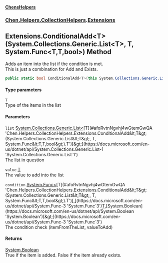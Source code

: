 
#### [ChensHelpers](./index 'index')

### [Chen.Helpers.CollectionHelpers](./DwHbUVbrAWB47BrJd2O1Ng 'Chen.Helpers.CollectionHelpers').[Extensions](./SY98pRtkb05-xncR8ottww 'Chen.Helpers.CollectionHelpers.Extensions')

## Extensions.ConditionalAdd&lt;T&gt;(System.Collections.Generic.List&lt;T&gt;, T, System.Func&lt;T,T,bool&gt;) Method
Adds an item into the list if the condition is met.  
This is just a combination for Add and Exists.  
```csharp
public static bool ConditionalAdd<T>(this System.Collections.Generic.List<T> list, T value, System.Func<T,T,bool> condition);
```

#### Type parameters
<a name='afoRvtnNgvhj4wGtemGwQA'></a>
`T`  
Type of the items in the list  
  

#### Parameters
<a name='6hk+f4nf8uxe-Gu0F1QS1g'></a>
`list` [System.Collections.Generic.List&lt;](https://docs.microsoft.com/en-us/dotnet/api/System.Collections.Generic.List-1 'System.Collections.Generic.List`1')[T](#afoRvtnNgvhj4wGtemGwQA 'Chen.Helpers.CollectionHelpers.Extensions.ConditionalAdd&lt;T&gt;(System.Collections.Generic.List&lt;T&gt;, T, System.Func&lt;T,T,bool&gt;).T')[&gt;](https://docs.microsoft.com/en-us/dotnet/api/System.Collections.Generic.List-1 'System.Collections.Generic.List`1')  
The list in question  
  
<a name='7H1sCE98O23dMpUVos0v8w'></a>
`value` [T](#afoRvtnNgvhj4wGtemGwQA 'Chen.Helpers.CollectionHelpers.Extensions.ConditionalAdd&lt;T&gt;(System.Collections.Generic.List&lt;T&gt;, T, System.Func&lt;T,T,bool&gt;).T')  
The value to add into the list  
  
<a name='ZBsOCBly4JdtojKhyV3jvA'></a>
`condition` [System.Func&lt;](https://docs.microsoft.com/en-us/dotnet/api/System.Func-3 'System.Func`3')[T](#afoRvtnNgvhj4wGtemGwQA 'Chen.Helpers.CollectionHelpers.Extensions.ConditionalAdd&lt;T&gt;(System.Collections.Generic.List&lt;T&gt;, T, System.Func&lt;T,T,bool&gt;).T')[,](https://docs.microsoft.com/en-us/dotnet/api/System.Func-3 'System.Func`3')[T](#afoRvtnNgvhj4wGtemGwQA 'Chen.Helpers.CollectionHelpers.Extensions.ConditionalAdd&lt;T&gt;(System.Collections.Generic.List&lt;T&gt;, T, System.Func&lt;T,T,bool&gt;).T')[,](https://docs.microsoft.com/en-us/dotnet/api/System.Func-3 'System.Func`3')[System.Boolean](https://docs.microsoft.com/en-us/dotnet/api/System.Boolean 'System.Boolean')[&gt;](https://docs.microsoft.com/en-us/dotnet/api/System.Func-3 'System.Func`3')  
The condition check (itemFromTheList, valueToAdd)  
  

#### Returns
[System.Boolean](https://docs.microsoft.com/en-us/dotnet/api/System.Boolean 'System.Boolean')  
True if the item is added. False if the item already exists.  
